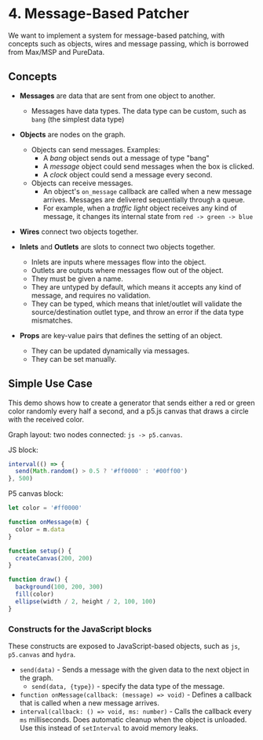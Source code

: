 # 4. Message-Based Patcher

We want to implement a system for message-based patching, with concepts such as objects, wires and message passing, which is borrowed from Max/MSP and PureData.

## Concepts

- **Messages** are data that are sent from one object to another.
  - Messages have data types. The data type can be custom, such as `bang` (the simplest data type)
- **Objects** are nodes on the graph.
  - Objects can send messages. Examples:
    - A _bang_ object sends out a message of type "bang"
    - A _message_ object could send messages when the box is clicked.
    - A _clock_ object could send a message every second.
  - Objects can receive messages.
    - An object's `on_message` callback are called when a new message arrives. Messages are delivered sequentially through a queue.
    - For example, when a _traffic light_ object receives any kind of message, it changes its internal state from `red -> green -> blue`
- **Wires** connect two objects together.
- **Inlets** and **Outlets** are slots to connect two objects together.

  - Inlets are inputs where messages flow into the object.
  - Outlets are outputs where messages flow out of the object.
  - They must be given a name.
  - They are untyped by default, which means it accepts any kind of message, and requires no validation.
  - They can be typed, which means that inlet/outlet will validate the source/destination outlet type, and throw an error if the data type mismatches.

- **Props** are key-value pairs that defines the setting of an object.

  - They can be updated dynamically via messages.
  - They can be set manually.

## Simple Use Case

This demo shows how to create a generator that sends either a red or green color randomly every half a second, and a p5.js canvas that draws a circle with the received color.

Graph layout: two nodes connected: `js -> p5.canvas`.

JS block:

```js
interval(() => {
  send(Math.random() > 0.5 ? '#ff0000' : '#00ff00')
}, 500)
```

P5 canvas block:

```js
let color = '#ff0000'

function onMessage(m) {
  color = m.data
}

function setup() {
  createCanvas(200, 200)
}

function draw() {
  background(100, 200, 300)
  fill(color)
  ellipse(width / 2, height / 2, 100, 100)
}
```

### Constructs for the JavaScript blocks

These constructs are exposed to JavaScript-based objects, such as `js`, `p5.canvas` and `hydra`.

- `send(data)` - Sends a message with the given data to the next object in the graph.
  - `send(data, {type})` - specify the data type of the message.
- `function onMessage(callback: (message) => void)` - Defines a callback that is called when a new message arrives.
- `interval(callback: () => void, ms: number)` - Calls the callback every `ms` milliseconds. Does automatic cleanup when the object is unloaded. Use this instead of `setInterval` to avoid memory leaks.
